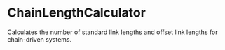 # ChainLengthCalculator
Calculates the number of standard link lengths and offset link lengths for chain-driven systems. 
